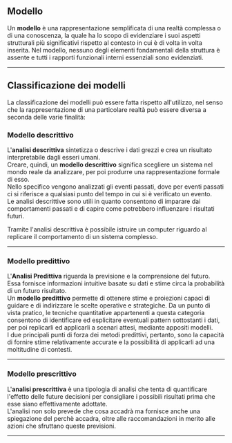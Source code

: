 ## Modello ##
Un **modello** è una rappresentazione semplificata di una realtà complessa o di una conoscenza, la quale ha lo scopo di evidenziare i suoi aspetti strutturali più significativi rispetto al contesto in cui è di volta in volta inserita. Nel modello, nessuno degli elementi fondamentali della struttura è assente e tutti i rapporti funzionali interni essenziali sono evidenziati.

-------------------------------------------------------------

## Classificazione dei modelli ##

La classificazione dei modelli può essere fatta rispetto all'utilizzo, nel senso che la rappresentazione di una particolare realtà può essere diversa a seconda delle varie finalità:

### Modello descrittivo ###
L'**analisi descrittiva** sintetizza o descrive i dati grezzi e crea un risultato interpretabile dagli esseri umani.<br />
Creare, quindi, un **modello descrittivo** significa scegliere un sistema nel mondo reale da analizzare, per poi produrre una rappresentazione formale di esso.<br />
Nello specifico vengono analizzati gli eventi passati, dove per eventi passati ci si riferisce a qualsiasi punto del tempo in cui si è verificato un evento.<br />
Le analisi descrittive sono utili in quanto consentono di imparare dai comportamenti passati e di capire come potrebbero influenzare i risultati futuri.<br />

Tramite l'analisi descrittiva è possibile istruire un computer riguardo al replicare il comportamento di un sistema complesso.

-------------------------------------------------------------

### Modello predittivo ###
L'**Analisi Predittiva** riguarda la previsione e la comprensione del futuro. Essa fornisce informazioni intuitive basate su dati e stime circa la probabilità di un futuro risultato.<br />
Un **modello predittivo** permette di ottenere stime e proiezioni capaci di guidare e di indirizzare le scelte operative e strategiche. Da un punto di vista pratico, le tecniche quantitative appartenenti a questa categoria consentono di identificare ed esplicitare eventuali pattern sottostanti i dati, per poi replicarli ed applicarli a scenari attesi, mediante appositi modelli.<br />
I due principali punti di forza dei metodi predittivi, pertanto, sono la capacità di fornire stime relativamente accurate e la possibilità di applicarli ad una moltitudine di contesti.

-------------------------------------------------------------

### Modello prescrittivo ###
L'**analisi prescrittiva** è una tipologia di analisi che tenta di quantificare l'effetto delle future decisioni per consigliare i possibili risultati prima che esse siano effettivamente adottate.<br />
L'analisi non solo prevede che cosa accadrà ma fornisce anche una spiegazione del perchè accadra, oltre alle raccomandazioni in merito alle azioni che sfruttano queste previsioni.<br />

-------------------------------------------------------------
